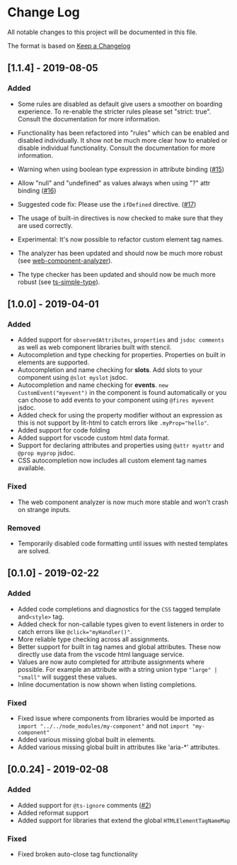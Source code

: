 # Change Log

All notable changes to this project will be documented in this file.

The format is based on [Keep a Changelog](http://keepachangelog.com/)

<!-- ### Added -->
<!-- ### Changed -->
<!-- ### Removed -->
<!-- ### Fixed -->

## [1.1.4] - 2019-08-05

### Added
- Some rules are disabled as default give users a smoother on boarding experience. To re-enable the stricter rules please set "strict: true". Consult the documentation for more information.
- Functionality has been refactored into "rules" which can be enabled and disabled individually. It show not be much more clear how to enabled or disable individual functionality. Consult the documentation for more information.

- Warning when using boolean type expression in attribute binding ([#15](https://github.com/runem/ts-lit-plugin/issues/15))
- Allow "null" and "undefined" as values always when using "?" attr binding ([#16](https://github.com/runem/ts-lit-plugin/issues/16))
- Suggested code fix: Please use the `ifDefined` directive. ([#17](https://github.com/runem/ts-lit-plugin/issues/17))
- The usage of built-in directives is now checked to make sure that they are used correctly.
- Experimental: It's now possible to refactor custom element tag names.

- The analyzer has been updated and should now be much more robust (see [web-component-analyzer](https://github.com/runem/web-component-analyzer)).
- The type checker has been updated and should now be much more robust (see [ts-simple-type](https://github.com/runem/ts-simple-type)).

## [1.0.0] - 2019-04-01

### Added

- Added support for `observedAttributes`, `properties` and `jsdoc comments` as well as web component libraries built with stencil.
- Autocompletion and type checking for properties. Properties on built in elements are supported.
- Autocompletion and name checking for **slots**. Add slots to your component using `@slot myslot` jsdoc.
- Autocompletion and name checking for **events**. `new CustomEvent("myevent")` in the component is found automatically or you can choose to add events to your component using `@fires myevent` jsdoc.
- Added check for using the property modifier without an expression as this is not support by lit-html to catch errors like `.myProp="hello"`.
- Added support for code folding
- Added support for vscode custom html data format.
- Support for declaring attributes and properties using `@attr myattr` and `@prop myprop` jsdoc.
- CSS autocompletion now includes all custom element tag names available.

### Fixed

- The web component analyzer is now much more stable and won't crash on strange inputs.

### Removed

- Temporarily disabled code formatting until issues with nested templates are solved.

## [0.1.0] - 2019-02-22

### Added

- Added code completions and diagnostics for the `CSS` tagged template and`<style>` tag.
- Added check for non-callable types given to event listeners in order to catch errors like `@click="myHandler()"`.
- More reliable type checking across all assignments.
- Better support for built in tag names and global attributes. These now directly use data from the vscode html language service.
- Values are now auto completed for attribute assignments where possible. For example an attribute with a string union type `"large" | "small"` will suggest these values.
- Inline documentation is now shown when listing completions.

### Fixed

- Fixed issue where components from libraries would be imported as `import "../../node_modules/my-component"` and not `import "my-component"`
- Added various missing global built in elements.
- Added various missing global built in attributes like 'aria-\*' attributes.

## [0.0.24] - 2019-02-08

### Added

- Added support for `@ts-ignore` comments ([#2](https://github.com/runem/lit-analyzer/pull/2))
- Added reformat support
- Added support for libraries that extend the global `HTMLElementTagNameMap`

### Fixed

- Fixed broken auto-close tag functionality

